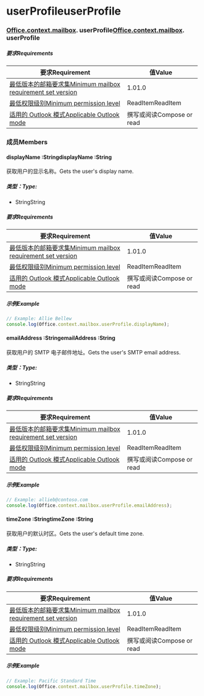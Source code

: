 
# <a name="userprofile"></a><span data-ttu-id="d1ba7-101">userProfile</span><span class="sxs-lookup"><span data-stu-id="d1ba7-101">userProfile</span></span>

### <span data-ttu-id="d1ba7-p101">[Office](Office.md)[.context](Office.context.md)[.mailbox](Office.context.mailbox.md). userProfile</span><span class="sxs-lookup"><span data-stu-id="d1ba7-p101">[Office](Office.md)[.context](Office.context.md)[.mailbox](Office.context.mailbox.md). userProfile</span></span>

##### <a name="requirements"></a><span data-ttu-id="d1ba7-104">要求</span><span class="sxs-lookup"><span data-stu-id="d1ba7-104">Requirements</span></span>

|<span data-ttu-id="d1ba7-105">要求</span><span class="sxs-lookup"><span data-stu-id="d1ba7-105">Requirement</span></span>| <span data-ttu-id="d1ba7-106">值</span><span class="sxs-lookup"><span data-stu-id="d1ba7-106">Value</span></span>|
|---|---|
|[<span data-ttu-id="d1ba7-107">最低版本的邮箱要求集</span><span class="sxs-lookup"><span data-stu-id="d1ba7-107">Minimum mailbox requirement set version</span></span>](/office/dev/add-ins/reference/requirement-sets/outlook-api-requirement-sets)| <span data-ttu-id="d1ba7-108">1.0</span><span class="sxs-lookup"><span data-stu-id="d1ba7-108">1.0</span></span>|
|[<span data-ttu-id="d1ba7-109">最低权限级别</span><span class="sxs-lookup"><span data-stu-id="d1ba7-109">Minimum permission level</span></span>](https://docs.microsoft.com/outlook/add-ins/understanding-outlook-add-in-permissions)| <span data-ttu-id="d1ba7-110">ReadItem</span><span class="sxs-lookup"><span data-stu-id="d1ba7-110">ReadItem</span></span>|
|[<span data-ttu-id="d1ba7-111">适用的 Outlook 模式</span><span class="sxs-lookup"><span data-stu-id="d1ba7-111">Applicable Outlook mode</span></span>](https://docs.microsoft.com/outlook/add-ins/#extension-points)| <span data-ttu-id="d1ba7-112">撰写或阅读</span><span class="sxs-lookup"><span data-stu-id="d1ba7-112">Compose or read</span></span>|

### <a name="members"></a><span data-ttu-id="d1ba7-113">成员</span><span class="sxs-lookup"><span data-stu-id="d1ba7-113">Members</span></span>

####  <a name="displayname-string"></a><span data-ttu-id="d1ba7-114">displayName :String</span><span class="sxs-lookup"><span data-stu-id="d1ba7-114">displayName :String</span></span>

<span data-ttu-id="d1ba7-115">获取用户的显示名称。</span><span class="sxs-lookup"><span data-stu-id="d1ba7-115">Gets the user's display name.</span></span>

##### <a name="type"></a><span data-ttu-id="d1ba7-116">类型：</span><span class="sxs-lookup"><span data-stu-id="d1ba7-116">Type:</span></span>

*   <span data-ttu-id="d1ba7-117">String</span><span class="sxs-lookup"><span data-stu-id="d1ba7-117">String</span></span>

##### <a name="requirements"></a><span data-ttu-id="d1ba7-118">要求</span><span class="sxs-lookup"><span data-stu-id="d1ba7-118">Requirements</span></span>

|<span data-ttu-id="d1ba7-119">要求</span><span class="sxs-lookup"><span data-stu-id="d1ba7-119">Requirement</span></span>| <span data-ttu-id="d1ba7-120">值</span><span class="sxs-lookup"><span data-stu-id="d1ba7-120">Value</span></span>|
|---|---|
|[<span data-ttu-id="d1ba7-121">最低版本的邮箱要求集</span><span class="sxs-lookup"><span data-stu-id="d1ba7-121">Minimum mailbox requirement set version</span></span>](/office/dev/add-ins/reference/requirement-sets/outlook-api-requirement-sets)| <span data-ttu-id="d1ba7-122">1.0</span><span class="sxs-lookup"><span data-stu-id="d1ba7-122">1.0</span></span>|
|[<span data-ttu-id="d1ba7-123">最低权限级别</span><span class="sxs-lookup"><span data-stu-id="d1ba7-123">Minimum permission level</span></span>](https://docs.microsoft.com/outlook/add-ins/understanding-outlook-add-in-permissions)| <span data-ttu-id="d1ba7-124">ReadItem</span><span class="sxs-lookup"><span data-stu-id="d1ba7-124">ReadItem</span></span>|
|[<span data-ttu-id="d1ba7-125">适用的 Outlook 模式</span><span class="sxs-lookup"><span data-stu-id="d1ba7-125">Applicable Outlook mode</span></span>](https://docs.microsoft.com/outlook/add-ins/#extension-points)| <span data-ttu-id="d1ba7-126">撰写或阅读</span><span class="sxs-lookup"><span data-stu-id="d1ba7-126">Compose or read</span></span>|

##### <a name="example"></a><span data-ttu-id="d1ba7-127">示例</span><span class="sxs-lookup"><span data-stu-id="d1ba7-127">Example</span></span>

```js
// Example: Allie Bellew
console.log(Office.context.mailbox.userProfile.displayName);
```

####  <a name="emailaddress-string"></a><span data-ttu-id="d1ba7-128">emailAddress :String</span><span class="sxs-lookup"><span data-stu-id="d1ba7-128">emailAddress :String</span></span>

<span data-ttu-id="d1ba7-129">获取用户的 SMTP 电子邮件地址。</span><span class="sxs-lookup"><span data-stu-id="d1ba7-129">Gets the user's SMTP email address.</span></span>

##### <a name="type"></a><span data-ttu-id="d1ba7-130">类型：</span><span class="sxs-lookup"><span data-stu-id="d1ba7-130">Type:</span></span>

*   <span data-ttu-id="d1ba7-131">String</span><span class="sxs-lookup"><span data-stu-id="d1ba7-131">String</span></span>

##### <a name="requirements"></a><span data-ttu-id="d1ba7-132">要求</span><span class="sxs-lookup"><span data-stu-id="d1ba7-132">Requirements</span></span>

|<span data-ttu-id="d1ba7-133">要求</span><span class="sxs-lookup"><span data-stu-id="d1ba7-133">Requirement</span></span>| <span data-ttu-id="d1ba7-134">值</span><span class="sxs-lookup"><span data-stu-id="d1ba7-134">Value</span></span>|
|---|---|
|[<span data-ttu-id="d1ba7-135">最低版本的邮箱要求集</span><span class="sxs-lookup"><span data-stu-id="d1ba7-135">Minimum mailbox requirement set version</span></span>](/office/dev/add-ins/reference/requirement-sets/outlook-api-requirement-sets)| <span data-ttu-id="d1ba7-136">1.0</span><span class="sxs-lookup"><span data-stu-id="d1ba7-136">1.0</span></span>|
|[<span data-ttu-id="d1ba7-137">最低权限级别</span><span class="sxs-lookup"><span data-stu-id="d1ba7-137">Minimum permission level</span></span>](https://docs.microsoft.com/outlook/add-ins/understanding-outlook-add-in-permissions)| <span data-ttu-id="d1ba7-138">ReadItem</span><span class="sxs-lookup"><span data-stu-id="d1ba7-138">ReadItem</span></span>|
|[<span data-ttu-id="d1ba7-139">适用的 Outlook 模式</span><span class="sxs-lookup"><span data-stu-id="d1ba7-139">Applicable Outlook mode</span></span>](https://docs.microsoft.com/outlook/add-ins/#extension-points)| <span data-ttu-id="d1ba7-140">撰写或阅读</span><span class="sxs-lookup"><span data-stu-id="d1ba7-140">Compose or read</span></span>|

##### <a name="example"></a><span data-ttu-id="d1ba7-141">示例</span><span class="sxs-lookup"><span data-stu-id="d1ba7-141">Example</span></span>

```js
// Example: allieb@contoso.com
console.log(Office.context.mailbox.userProfile.emailAddress);
```

####  <a name="timezone-string"></a><span data-ttu-id="d1ba7-142">timeZone :String</span><span class="sxs-lookup"><span data-stu-id="d1ba7-142">timeZone :String</span></span>

<span data-ttu-id="d1ba7-143">获取用户的默认时区。</span><span class="sxs-lookup"><span data-stu-id="d1ba7-143">Gets the user's default time zone.</span></span>

##### <a name="type"></a><span data-ttu-id="d1ba7-144">类型：</span><span class="sxs-lookup"><span data-stu-id="d1ba7-144">Type:</span></span>

*   <span data-ttu-id="d1ba7-145">String</span><span class="sxs-lookup"><span data-stu-id="d1ba7-145">String</span></span>

##### <a name="requirements"></a><span data-ttu-id="d1ba7-146">要求</span><span class="sxs-lookup"><span data-stu-id="d1ba7-146">Requirements</span></span>

|<span data-ttu-id="d1ba7-147">要求</span><span class="sxs-lookup"><span data-stu-id="d1ba7-147">Requirement</span></span>| <span data-ttu-id="d1ba7-148">值</span><span class="sxs-lookup"><span data-stu-id="d1ba7-148">Value</span></span>|
|---|---|
|[<span data-ttu-id="d1ba7-149">最低版本的邮箱要求集</span><span class="sxs-lookup"><span data-stu-id="d1ba7-149">Minimum mailbox requirement set version</span></span>](/office/dev/add-ins/reference/requirement-sets/outlook-api-requirement-sets)| <span data-ttu-id="d1ba7-150">1.0</span><span class="sxs-lookup"><span data-stu-id="d1ba7-150">1.0</span></span>|
|[<span data-ttu-id="d1ba7-151">最低权限级别</span><span class="sxs-lookup"><span data-stu-id="d1ba7-151">Minimum permission level</span></span>](https://docs.microsoft.com/outlook/add-ins/understanding-outlook-add-in-permissions)| <span data-ttu-id="d1ba7-152">ReadItem</span><span class="sxs-lookup"><span data-stu-id="d1ba7-152">ReadItem</span></span>|
|[<span data-ttu-id="d1ba7-153">适用的 Outlook 模式</span><span class="sxs-lookup"><span data-stu-id="d1ba7-153">Applicable Outlook mode</span></span>](https://docs.microsoft.com/outlook/add-ins/#extension-points)| <span data-ttu-id="d1ba7-154">撰写或阅读</span><span class="sxs-lookup"><span data-stu-id="d1ba7-154">Compose or read</span></span>|

##### <a name="example"></a><span data-ttu-id="d1ba7-155">示例</span><span class="sxs-lookup"><span data-stu-id="d1ba7-155">Example</span></span>

```js
// Example: Pacific Standard Time
console.log(Office.context.mailbox.userProfile.timeZone);
```